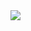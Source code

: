 <img align="left" src="https://github-readme-stats.vercel.app/api?username=wolffaxn&show_icons=true&hide_border=true" />
